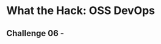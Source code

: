 # What the Hack: OSS DevOps 

## Challenge 06 - <Title>
[Back](challenge05.md) // [Home](../../readme.md) // [Next](challenge07.md)

### Introduction

<Intro>

### Challenge

<Detail Challenge>
   

### Success Criteria

<Detail Success>
   
[Back](challenge05.md) // [Home](../../readme.md) // [Next](challenge07.md)